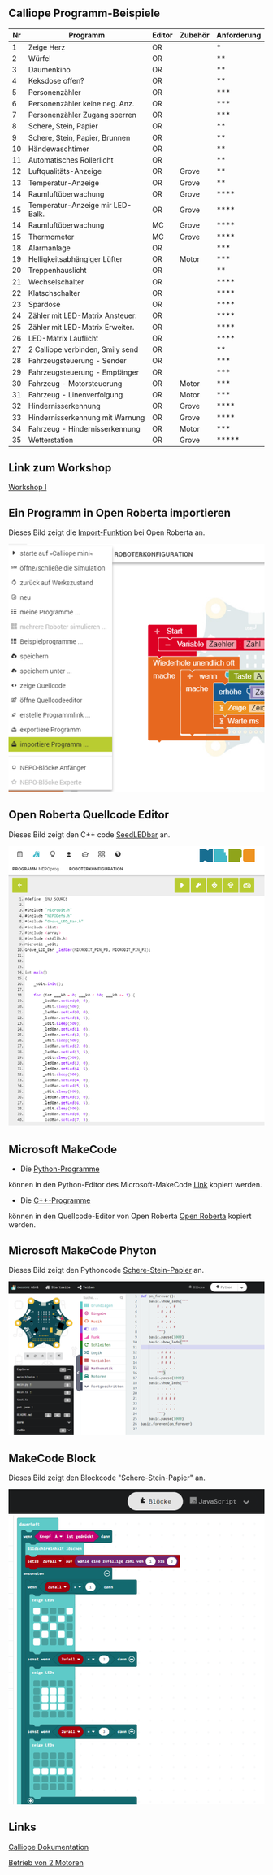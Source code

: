 ## Calliope Programm-Beispiele                                             

|Nr| Programm                           |Editor |Zubehör|Anforderung|
|--|------------------------------------|-------|-------|-----------|
| 1| Zeige Herz	                  			| OR    |       | *         |
| 2| Würfel			                       	| OR    |       | **        |
| 3| Daumenkino		                  		| OR    |       | **        |
| 4| Keksdose offen?			              | OR    |       | **        |
| 5| Personenzähler			                | OR    |       | ***       |
| 6| Personenzähler keine neg. Anz.   	| OR    |       | ***       |
| 7| Personenzähler Zugang sperren	    | OR    |       | ***       |
| 8| Schere, Stein, Papier		          | OR    |       | **        |
| 9| Schere, Stein, Papier, Brunnen	    | OR    |       | **        |
|10| Händewaschtimer			              | OR    |       | **        |
|11| Automatisches Rollerlicht		      | OR    |       | **        |
|12| Luftqualitäts-Anzeige		          | OR    | Grove	| **        |
|13| Temperatur-Anzeige			            | OR    | Grove	| **        |
|14| Raumluftüberwachung		            | OR    | Grove	| ****      |
|15| Temperatur-Anzeige mir LED-Balk.	  | OR    | Grove	| ****      |
|14| Raumluftüberwachung		            | MC    | Grove	| ****      |
|15| Thermometer			                  | MC    | Grove	| ****      |
|18| Alarmanlage			                  | OR    |       | ***       |
|19| Helligkeitsabhängiger Lüfter 	    | OR    | Motor	| ***       |
|20| Treppenhauslicht			              | OR    |       | **        |
|21| Wechselschalter			              | OR    |       | ****      |
|22| Klatschschalter			              | OR    |       | ****      |
|23| Spardose				                    | OR    |       | ****      |
|24| Zähler mit LED-Matrix Ansteuer.  	| OR    |       | ****      |
|25| Zähler mit LED-Matrix Erweiter.  	| OR    |       | ****      |
|26| LED-Matrix Lauflicht		            | OR    |       | ****      |
|27| 2 Calliope verbinden, Smily send	  | OR    |       | **        |
|28| Fahrzeugsteuerung - Sender		      | OR    |       | ***       |
|29| Fahrzeugsteuerung - Empfänger	    | OR    |       | ***       |
|30| Fahrzeug - Motorsteuerung	        | OR    | Motor	| ***       |
|31| Fahrzeug - Linenverfolgung	        | OR    | Motor	| ***       |
|32| Hindernisserkennung 		            | OR    | Grove	| ****      |
|33| Hindernisserkennung mit Warnung	  | OR    | Grove	| ****      |
|34| Fahrzeug - Hindernisserkennung     | OR    | Motor	| ***       |
|35| Wetterstation			                | OR    | Grove	| *****     |

## Link zum Workshop
[Workshop I](https://github.com/frankyhub/Calliope/blob/master/PPT%20Workshop/Calliope%20WS%20I%20V1.pdf)


## Ein Programm in Open Roberta importieren

Dieses Bild zeigt die [Import-Funktion](https://github.com/frankyhub/Calliope-MakeCode/tree/master/xml) bei Open Roberta an.

![image](https://github.com/frankyhub/png/blob/master/roberta_import.png)

## Open Roberta Quellcode Editor

Dieses Bild zeigt den C++ code [SeedLEDbar](https://github.com/frankyhub/Calliope-MakeCode/tree/master/Cpp/B13-SeedLEDbar) an.

![image](https://github.com/frankyhub/png/blob/master/NEPO_cpp.png)


## Microsoft MakeCode

- Die [Python-Programme](https://github.com/frankyhub/Calliope-MakeCode/tree/master/Python)

können in den Python-Editor des Microsoft-MakeCode [Link](https://makecode.calliope.cc/#editor) kopiert werden.

- Die [C++-Programme](https://github.com/frankyhub/Calliope-MakeCode/tree/master/Cpp)

können in den Quellcode-Editor von Open Roberta [Open Roberta](https://lab.open-roberta.org/) kopiert werden.

## Microsoft MakeCode Phyton

Dieses Bild zeigt den Pythoncode [Schere-Stein-Papier](https://github.com/frankyhub/Calliope-MakeCode/tree/master/Python/B5-Schere-Stein-Papier) an.

![image](https://github.com/frankyhub/png/blob/master/Python.png)

## MakeCode Block

Dieses Bild zeigt den Blockcode "Schere-Stein-Papier" an.

![image](https://github.com/frankyhub/png/blob/master/Schere_Stein_Papier.png)


## Links

[Calliope Dokumentation](https://calliope-mini.github.io/v10/)

[Betrieb von 2 Motoren](https://calliopeminigsho.wordpress.com/technik/dualmotorbug/)


